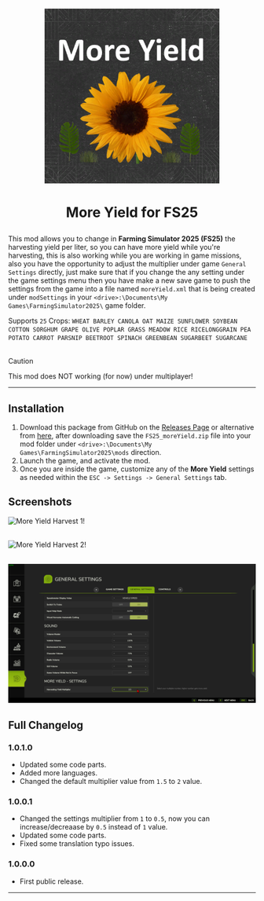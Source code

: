 <p align="center"><img src="/images/logo.png" alt="logo" width="356" height="356"></p>

<h1><p align="center">More Yield for FS25</p></h1>

This mod allows you to change in **Farming Simulator 2025 (FS25)** the harvesting yield per liter, so you can have more yield while you're harvesting, this is also working while you are working in game missions, also you have the opportunity to adjust the multiplier under game `General Settings` directly, just make sure that if you change the any setting under the game settings menu then you have make a new save game to push the settings from the game into a file named `moreYield.xml` that is being created under `modSettings` in your `<drive>:\Documents\My Games\FarmingSimulator2025\` game folder.

Supports `25` Crops: `WHEAT BARLEY CANOLA OAT MAIZE SUNFLOWER SOYBEAN COTTON SORGHUM GRAPE OLIVE POPLAR GRASS MEADOW RICE RICELONGGRAIN PEA POTATO CARROT PARSNIP BEETROOT SPINACH GREENBEAN SUGARBEET SUGARCANE`<br></br>
> [!CAUTION]
> This mod does NOT working (for now) under multiplayer!

-------------------------------------

## Installation

1. Download this package from GitHub on the [Releases Page](https://github.com/westor7/FS25_MoreYield/releases) or alternative from [here](https://www.kingmods.net/en/fs25/mods/62297/more-yield), after downloading save the `FS25_moreYield.zip` file into your mod folder under `<drive>:\Documents\My Games\FarmingSimulator2025\mods` direction.
2. Launch the game, and activate the mod.
3. Once you are inside the game, customize any of the **More Yield** settings as needed within the `ESC -> Settings -> General Settings` tab.

## Screenshots

![More Yield Harvest 1!](/images/1.png)
<br/><br/>

![More Yield Harvest 2!](/images/2.png)
<br/><br/>

![More Yield Settings!](/images/3.png)

## Full Changelog

### 1.0.1.0
- Updated some code parts.
- Added more languages.
- Changed the default multiplier value from `1.5` to `2` value.
### 1.0.0.1
- Changed the settings multiplier from `1` to `0.5`, now you can increase/decreaase by `0.5` instead of `1` value.
- Updated some code parts.
- Fixed some translation typo issues.
### 1.0.0.0
- First public release.

-------------------------------------

